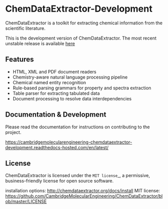 ChemDataExtractor-Development
==================================

ChemDataExtractor is a toolkit for extracting chemical information from the scientific literature.

This is the development version of ChemDataExtractor. The most recent unstable release is
available [here](https://github.com/CambridgeMolecularEngineering/chemdataextractor)

Features
--------

- HTML, XML and PDF document readers
- Chemistry-aware natural language processing pipeline
- Chemical named entity recognition
- Rule-based parsing grammars for property and spectra extraction
- Table parser for extracting tabulated data
- Document processing to resolve data interdependencies

Documentation & Development
-----------------------------

Please read the documentation for instructions on contributing to the project.

https://cambridgemolecularengineering-chemdataextractor-development.readthedocs-hosted.com/en/latest/

License
-------

ChemDataExtractor is licensed under the `MIT license`_, a permissive, business-friendly license for open source
software.

installation options: http://chemdataextractor.org/docs/install
MIT license: https://github.com/CambridgeMolecularEngineering/ChemDataExtractor/blob/master/LICENSE
